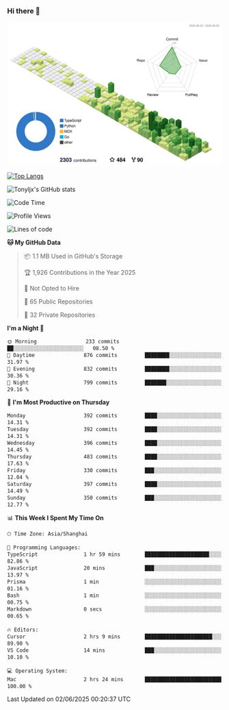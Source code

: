 ### Hi there 👋

![](./profile-3d-contrib/profile-green-animate.svg)

 

[![Top Langs](https://github-readme-stats.vercel.app/api/top-langs/?username=tonyljx)](https://github.com/anuraghazra/github-readme-stats)

![Tonyljx's GitHub stats](https://github-readme-stats.vercel.app/api?username=tonyljx&theme=default&show_icons=true)

 

<!--START_SECTION:waka-->
![Code Time](http://img.shields.io/badge/Code%20Time-1%2C326%20hrs%2024%20mins-blue)

![Profile Views](http://img.shields.io/badge/Profile%20Views-0-blue)

![Lines of code](https://img.shields.io/badge/From%20Hello%20World%20I%27ve%20Written-1.4%20million%20lines%20of%20code-blue)

**🐱 My GitHub Data** 

> 📦 1.1 MB Used in GitHub's Storage 
 > 
> 🏆 1,926 Contributions in the Year 2025
 > 
> 🚫 Not Opted to Hire
 > 
> 📜 65 Public Repositories 
 > 
> 🔑 32 Private Repositories 
 > 
**I'm a Night 🦉** 

```text
🌞 Morning                233 commits         ██░░░░░░░░░░░░░░░░░░░░░░░   08.50 % 
🌆 Daytime                876 commits         ████████░░░░░░░░░░░░░░░░░   31.97 % 
🌃 Evening                832 commits         ████████░░░░░░░░░░░░░░░░░   30.36 % 
🌙 Night                  799 commits         ███████░░░░░░░░░░░░░░░░░░   29.16 % 
```
📅 **I'm Most Productive on Thursday** 

```text
Monday                   392 commits         ████░░░░░░░░░░░░░░░░░░░░░   14.31 % 
Tuesday                  392 commits         ████░░░░░░░░░░░░░░░░░░░░░   14.31 % 
Wednesday                396 commits         ████░░░░░░░░░░░░░░░░░░░░░   14.45 % 
Thursday                 483 commits         ████░░░░░░░░░░░░░░░░░░░░░   17.63 % 
Friday                   330 commits         ███░░░░░░░░░░░░░░░░░░░░░░   12.04 % 
Saturday                 397 commits         ████░░░░░░░░░░░░░░░░░░░░░   14.49 % 
Sunday                   350 commits         ███░░░░░░░░░░░░░░░░░░░░░░   12.77 % 
```


📊 **This Week I Spent My Time On** 

```text
🕑︎ Time Zone: Asia/Shanghai

💬 Programming Languages: 
TypeScript               1 hr 59 mins        █████████████████████░░░░   82.86 % 
JavaScript               20 mins             ███░░░░░░░░░░░░░░░░░░░░░░   13.97 % 
Prisma                   1 min               ░░░░░░░░░░░░░░░░░░░░░░░░░   01.16 % 
Bash                     1 min               ░░░░░░░░░░░░░░░░░░░░░░░░░   00.75 % 
Markdown                 0 secs              ░░░░░░░░░░░░░░░░░░░░░░░░░   00.65 % 

🔥 Editors: 
Cursor                   2 hrs 9 mins        ██████████████████████░░░   89.90 % 
VS Code                  14 mins             ███░░░░░░░░░░░░░░░░░░░░░░   10.10 % 

💻 Operating System: 
Mac                      2 hrs 24 mins       █████████████████████████   100.00 % 
```


 Last Updated on 02/06/2025 00:20:37 UTC
<!--END_SECTION:waka-->
